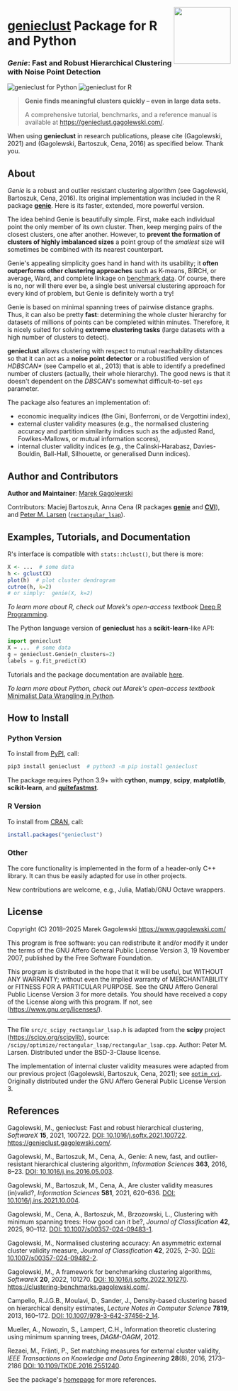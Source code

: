 <a href="https://genieclust.gagolewski.com"><img src="https://www.gagolewski.com/_static/img/genieclust.png" align="right" height="128" width="128" /></a>
# [**genieclust**](https://genieclust.gagolewski.com/) Package for R and Python

### *Genie*: Fast and Robust Hierarchical Clustering with Noise Point Detection


![genieclust for Python](https://github.com/gagolews/genieclust/workflows/genieclust%20for%20Python/badge.svg)
![genieclust for R](https://github.com/gagolews/genieclust/workflows/genieclust%20for%20R/badge.svg)


> **Genie finds meaningful clusters quickly – even in large data sets.**
>
> A comprehensive tutorial, benchmarks, and a reference manual is available
at <https://genieclust.gagolewski.com/>.

When using **genieclust** in research publications, please
cite (Gagolewski, 2021) and (Gagolewski, Bartoszuk, Cena, 2016)
as specified below. Thank you.


## About

*Genie* is a robust and outlier resistant clustering algorithm
(see Gagolewski, Bartoszuk, Cena, 2016). Its original implementation was
included in the R package [**genie**](https://CRAN.R-project.org/package=genie).
Here is its faster, extended, more powerful version.

The idea behind Genie is beautifully simple. First, make each individual
point the only member of its own cluster. Then, keep merging pairs
of the closest clusters, one after another. However, to **prevent
the formation of clusters of highly imbalanced sizes** a point group of
the *smallest* size will sometimes be combined with its nearest counterpart.

Genie's appealing simplicity goes hand in hand with its usability;
it **often outperforms other clustering approaches**
such as K-means, BIRCH, or average, Ward, and complete linkage
on [benchmark data](https://github.com/gagolews/clustering-benchmarks).
Of course, there is no, nor will there ever be, a single best
universal clustering approach for every kind of problem, but Genie
is definitely worth a try!

Genie is based on minimal spanning trees of pairwise distance graphs.
Thus, it can also be pretty **fast**: determining the whole cluster hierarchy
for datasets of millions of points can be completed within minutes. Therefore,
it is nicely suited for solving **extreme clustering tasks** (large datasets
with a high number of clusters to detect).

**genieclust** allows clustering with respect to mutual reachability distances
so that it can act as a **noise point detector** or a robustified version
of *HDBSCAN\**  (see Campello et al., 2013) that is able to identify a predefined
number of clusters (actually, their whole hierarchy). The good news is that it doesn't
dependent on the *DBSCAN*'s somewhat difficult-to-set `eps` parameter.

The package also features an implementation of:

* economic inequality indices (the Gini, Bonferroni, or de Vergottini index),
* external cluster validity measures (e.g., the normalised clustering accuracy
    and partition similarity indices such as the adjusted Rand, Fowlkes-Mallows,
    or mutual information scores),
* internal cluster validity indices (e.g., the Calinski-Harabasz,
    Davies-Bouldin, Ball-Hall, Silhouette, or generalised Dunn indices).



## Author and Contributors

**Author and Maintainer**: [Marek Gagolewski](https://www.gagolewski.com/)

Contributors:
Maciej Bartoszuk, Anna Cena (R packages
[**genie**](https://CRAN.R-project.org/package=genie) and
[**CVI**](https://github.com/gagolews/optim_cvi)), and
[Peter M. Larsen](https://github.com/pmla)
([`rectangular_lsap`](https://github.com/scipy/scipy/blob/main/scipy/optimize/rectangular_lsap/rectangular_lsap.cpp)).




## Examples, Tutorials, and Documentation

R's interface is compatible with `stats::hclust()`,
but there is more:

```r
X <- ...  # some data
h <- gclust(X)
plot(h)  # plot cluster dendrogram
cutree(h, k=2)
# or simply:  genie(X, k=2)
```


*To learn more about R, check out Marek's open-access textbook*
[Deep R Programming](https://deepr.gagolewski.com/).



The Python language version of **genieclust** has a **scikit-learn**-like API:

```python
import genieclust
X = ...  # some data
g = genieclust.Genie(n_clusters=2)
labels = g.fit_predict(X)
```

Tutorials and the package documentation are available
[here](https://genieclust.gagolewski.com/).

*To learn more about Python, check out Marek's open-access textbook*
[Minimalist Data Wrangling in Python](https://datawranglingpy.gagolewski.com/).



## How to Install

### Python Version

To install from [PyPI](https://pypi.org/project/genieclust), call:

```bash
pip3 install genieclust  # python3 -m pip install genieclust
```

The package requires Python 3.9+ with
**cython**,
**numpy**,
**scipy**,
**matplotlib**,
**scikit-learn**,
and
[**quitefastmst**](https://quitefastmst.gagolewski.com/).


### R Version


To install from [CRAN](https://CRAN.R-project.org/package=genieclust), call:

```r
install.packages("genieclust")
```





### Other

The core functionality is implemented in the form of a header-only
C++ library. It can thus be easily adapted for use in other projects.

New contributions are welcome, e.g., Julia, Matlab/GNU Octave wrappers.




## License

Copyright (C) 2018–2025 Marek Gagolewski <https://www.gagolewski.com/>

This program is free software: you can redistribute it and/or modify it
under the terms of the GNU Affero General Public License Version 3, 19
November 2007, published by the Free Software Foundation.

This program is distributed in the hope that it will be useful, but
WITHOUT ANY WARRANTY; without even the implied warranty of
MERCHANTABILITY or FITNESS FOR A PARTICULAR PURPOSE. See the GNU Affero
General Public License Version 3 for more details. You should have
received a copy of the License along with this program. If not, see
(https://www.gnu.org/licenses/).

--------------

The file `src/c_scipy_rectangular_lsap.h` is adapted from the
**scipy** project (https://scipy.org/scipylib), source:
`/scipy/optimize/rectangular_lsap/rectangular_lsap.cpp`.
Author: Peter M. Larsen. Distributed under the BSD-3-Clause license.

The implementation of internal cluster validity measures
were adapted from our previous project (Gagolewski, Bartoszuk, Cena, 2021);
see [`optim_cvi`](https://github.com/gagolews/optim_cvi).
Originally distributed under the GNU Affero General Public License Version 3.


## References

Gagolewski, M., genieclust: Fast and robust hierarchical clustering,
*SoftwareX* **15**, 2021, 100722.
[DOI: 10.1016/j.softx.2021.100722](https://doi.org/10.1016/j.softx.2021.100722).
<https://genieclust.gagolewski.com/>.

Gagolewski, M., Bartoszuk, M., Cena, A., Genie: A new, fast, and
outlier-resistant hierarchical clustering algorithm, *Information
Sciences* **363**, 2016, 8–23.
[DOI: 10.1016/j.ins.2016.05.003](https://doi.org/10.1016/j.ins.2016.05.003).

Gagolewski, M., Bartoszuk, M., Cena, A., Are cluster validity measures (in)valid?,
*Information Sciences* **581**, 2021, 620–636.
[DOI: 10.1016/j.ins.2021.10.004](https://doi.org/10.1016/j.ins.2021.10.004).

Gagolewski, M., Cena, A., Bartoszuk, M., Brzozowski, L.,
Clustering with minimum spanning trees: How good can it be?,
*Journal of Classification* **42**, 2025, 90–112.
[DOI: 10.1007/s00357-024-09483-1](https://doi.org/10.1007/s00357-024-09483-1).

Gagolewski, M., Normalised clustering accuracy: An asymmetric external
cluster validity measure, *Journal of Classification* **42**, 2025, 2–30.
[DOI: 10.1007/s00357-024-09482-2](https://doi.org/10.1007/s00357-024-09482-2).

Gagolewski, M., A framework for benchmarking clustering algorithms,
*SoftwareX* **20**, 2022, 101270.
[DOI: 10.1016/j.softx.2022.101270](https://doi.org/10.1016/j.softx.2022.101270).
<https://clustering-benchmarks.gagolewski.com/>.

Campello, R.J.G.B., Moulavi, D., Sander, J.,
Density-based clustering based on hierarchical density estimates,
*Lecture Notes in Computer Science* **7819**, 2013, 160–172.
[DOI: 10.1007/978-3-642-37456-2_14](https://doi.org/10.1007/978-3-642-37456-2_14).

Mueller, A., Nowozin, S., Lampert, C.H., Information theoretic clustering
using minimum spanning trees, *DAGM-OAGM*, 2012.

Rezaei, M., Fränti, P., Set matching measures for external cluster validity,
*IEEE Transactions on Knowledge and Data Engineering* **28**(8), 2016,
2173–2186 [DOI: 10.1109/TKDE.2016.2551240](https://doi.org/10.1109/TKDE.2016.2551240).

See the package's [homepage](https://genieclust.gagolewski.com/) for more
references.
